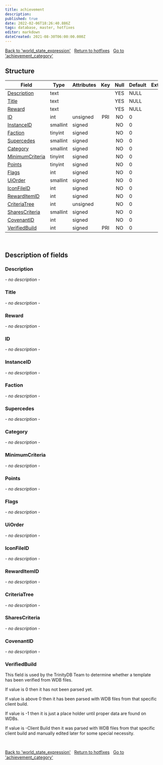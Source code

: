 ```yaml
---
title: achievement
description: 
published: true
date: 2022-02-06T18:26:40.886Z
tags: database, master, hotfixes
editor: markdown
dateCreated: 2021-08-30T06:00:00.000Z
---
```


<a href="https://trinitycore.info/en/database/master/hotfixes/world_state_expression" class="mt-5 v-btn v-btn--depressed v-btn--flat v-btn--outlined theme--light v-size--default darkblue--text text--lighten-3"><span class="v-btn__content"><i aria-hidden="true" class="v-icon notranslate v-icon--left mdi mdi-arrow-left theme--light"></i><span>Back to 'world_state_expression'</span></span></a>&nbsp;&nbsp;&nbsp;<a href="https://trinitycore.info/en/database/master/hotfixes/home" class="mt-5 v-btn v-btn--depressed v-btn--flat v-btn--outlined theme--light v-size--default darkblue--text text--lighten-3"><span class="v-btn__content"><i aria-hidden="true" class="v-icon notranslate v-icon--left mdi mdi-home-outline theme--light"></i><span>Return to hotfixes</span></span></a>&nbsp;&nbsp;&nbsp;<a href="https://trinitycore.info/en/database/master/hotfixes/achievement_category" class="mt-5 v-btn v-btn--depressed v-btn--flat v-btn--outlined theme--light v-size--default darkblue--text text--lighten-3"><span class="v-btn__content"><span>Go to 'achievement_category'</span><i aria-hidden="true" class="v-icon notranslate v-icon--right mdi mdi-arrow-right theme--light"></i></span></a>

## Structure

| Field | Type | Attributes | Key | Null | Default | Extra | Comment |
| --- | --- | --- | :---: | :---: | --- | --- | --- |
| [Description](#description) | text |  |  | YES | NULL |  |  |
| [Title](#title) | text |  |  | YES | NULL |  |  |
| [Reward](#reward) | text |  |  | YES | NULL |  |  |
| [ID](#id) | int | unsigned | PRI | NO | 0 |  |  |
| [InstanceID](#instanceid) | smallint | signed |  | NO | 0 |  |  |
| [Faction](#faction) | tinyint | signed |  | NO | 0 |  |  |
| [Supercedes](#supercedes) | smallint | signed |  | NO | 0 |  |  |
| [Category](#category) | smallint | signed |  | NO | 0 |  |  |
| [MinimumCriteria](#minimumcriteria) | tinyint | signed |  | NO | 0 |  |  |
| [Points](#points) | tinyint | signed |  | NO | 0 |  |  |
| [Flags](#flags) | int | signed |  | NO | 0 |  |  |
| [UiOrder](#uiorder) | smallint | signed |  | NO | 0 |  |  |
| [IconFileID](#iconfileid) | int | signed |  | NO | 0 |  |  |
| [RewardItemID](#rewarditemid) | int | signed |  | NO | 0 |  |  |
| [CriteriaTree](#criteriatree) | int | unsigned |  | NO | 0 |  |  |
| [SharesCriteria](#sharescriteria) | smallint | signed |  | NO | 0 |  |  |
| [CovenantID](#covenantid) | int | signed |  | NO | 0 |  |  |
| [VerifiedBuild](#verifiedbuild) | int | signed | PRI | NO | 0 |  |  |
&nbsp;
## Description of fields

### Description
*- no description -*
&nbsp;

### Title
*- no description -*
&nbsp;

### Reward
*- no description -*
&nbsp;

### ID
*- no description -*
&nbsp;

### InstanceID
*- no description -*
&nbsp;

### Faction
*- no description -*
&nbsp;

### Supercedes
*- no description -*
&nbsp;

### Category
*- no description -*
&nbsp;

### MinimumCriteria
*- no description -*
&nbsp;

### Points
*- no description -*
&nbsp;

### Flags
*- no description -*
&nbsp;

### UiOrder
*- no description -*
&nbsp;

### IconFileID
*- no description -*
&nbsp;

### RewardItemID
*- no description -*
&nbsp;

### CriteriaTree
*- no description -*
&nbsp;

### SharesCriteria
*- no description -*
&nbsp;

### CovenantID
*- no description -*
&nbsp;

### VerifiedBuild
This field is used by the TrinityDB Team to determine whether a template has been verified from WDB files.

If value is 0 then it has not been parsed yet.

If value is above 0 then it has been parsed with WDB files from that specific client build.

If value is -1 then it is just a place holder until proper data are found on WDBs.

If value is -Client Build then it was parsed with WDB files from that specific client build and manually edited later for some special necessity.

&nbsp;

<a href="https://trinitycore.info/en/database/master/hotfixes/world_state_expression" class="mt-5 v-btn v-btn--depressed v-btn--flat v-btn--outlined theme--light v-size--default darkblue--text text--lighten-3"><span class="v-btn__content"><i aria-hidden="true" class="v-icon notranslate v-icon--left mdi mdi-arrow-left theme--light"></i><span>Back to 'world_state_expression'</span></span></a>&nbsp;&nbsp;&nbsp;<a href="https://trinitycore.info/en/database/master/hotfixes/home" class="mt-5 v-btn v-btn--depressed v-btn--flat v-btn--outlined theme--light v-size--default darkblue--text text--lighten-3"><span class="v-btn__content"><i aria-hidden="true" class="v-icon notranslate v-icon--left mdi mdi-home-outline theme--light"></i><span>Return to hotfixes</span></span></a>&nbsp;&nbsp;&nbsp;<a href="https://trinitycore.info/en/database/master/hotfixes/achievement_category" class="mt-5 v-btn v-btn--depressed v-btn--flat v-btn--outlined theme--light v-size--default darkblue--text text--lighten-3"><span class="v-btn__content"><span>Go to 'achievement_category'</span><i aria-hidden="true" class="v-icon notranslate v-icon--right mdi mdi-arrow-right theme--light"></i></span></a>

